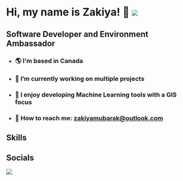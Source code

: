 # Hi, my name is Zakiya! 👋 ![](https://i.gifer.com/origin/cf/cffb69dea8656d32c4760a7edb2a435e_w200.gif)
## Software Developer and Environment Ambassador 
  - ### 🌎 I'm based in Canada
  - ### 🔨 I’m currently working on multiple projects
  - ### 🌴 I enjoy developing Machine Learning tools with a GIS focus
  - ### 📩 How to reach me: zakiyamubarak@outlook.com 
## Skills

## Socials
<div id="badges">
  <a href="https://www.linkedin.com/in/zakiyamubarak/">
    <img src="https://images.rawpixel.com/image_png_800/czNmcy1wcml2YXRlL3Jhd3BpeGVsX2ltYWdlcy93ZWJzaXRlX2NvbnRlbnQvbHIvdjk4Mi1kNS0xMF8xLnBuZw.png"/>
  </a>
</div>
